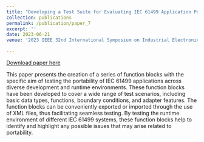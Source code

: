 ```yaml
---
title: "Developing a Test Suite for Evaluating IEC 61499 Application Portability"
collection: publications
permalink: /publication/paper_7
excerpt: ''
date: 2023-06-21
venue: '2023 IEEE 32nd International Symposium on Industrial Electronics (ISIE), Helsinki, Finland'

---
```


[Download paper here](http://midhunxavier.github.io/files/paper7.pdf)

This paper presents the creation of a series of function blocks with the specific aim of testing the portability of IEC 61499 applications across diverse development and runtime environments. These function blocks have been developed to cover a wide range of test scenarios, including basic data types, functions, boundary conditions, and adapter features. The function blocks can be conveniently exported or imported through the use of XML files, thus facilitating seamless testing. By testing the runtime environment of different IEC 61499 systems, these function blocks help to identify and highlight any possible issues that may arise related to portability.
